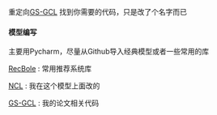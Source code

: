 重定向[GS-GCL](https://github.com/big-maomi/GS-GCL)
找到你需要的代码，只是改了个名字而已

#### 模型编写

主要用Pycharm，尽量从Github导入经典模型或者一些常用的库

[RecBole](https://recbole.io/) : 常用推荐系统库

[NCL](https://github.com/RUCAIBox/NCL) : 我在这个模型上面改的

[GS-GCL](https://github.com/big-maomi/GS-GCL) :  我的论文相关代码
